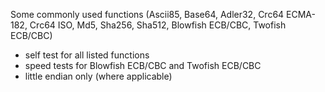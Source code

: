 Some commonly used functions (Ascii85, Base64, Adler32, Crc64 ECMA-182, Crc64 ISO, Md5, Sha256, Sha512, Blowfish ECB/CBC, Twofish ECB/CBC) 
- self test for all listed functions
- speed tests for Blowfish ECB/CBC and Twofish ECB/CBC
- little endian only (where applicable)
